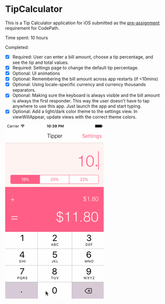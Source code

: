 # TipCalculator

This is a Tip Calculator application for iOS submitted as the [pre-assignment](https://gist.github.com/timothy1ee/6858b706304a2397a7e2) requirement for CodePath.

Time spent: 10 hours

Completed:

* [x] Required: User can enter a bill amount, choose a tip percentage, and see the tip and total values.
* [x] Required: Settings page to change the default tip percentage.
* [x] Optional: UI animations
* [x] Optional: Remembering the bill amount across app restarts (if <10mins)
* [x] Optional: Using locale-specific currency and currency thousands separators.
* [x] Optional: Making sure the keyboard is always visible and the bill amount is always the first responder. This way the user doesn't have to tap anywhere to use this app. Just launch the app and start typing.
* [x] Optional: Add a light/dark color theme to the settings view. In viewWillAppear, update views with the correct theme colors.

![Video Walkthrough](tipper-walkthrough.gif)
